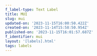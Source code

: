 ```yaml
---
f_label-type: Text Label
title: MUI
slug: mui
updated-on: '2023-11-15T16:00:50.422Z'
created-on: '2023-11-14T15:58:50.954Z'
published-on: '2023-11-15T16:01:57.687Z'
f_identifier: mui
layout: '[labels].html'
tags: labels
---
```



